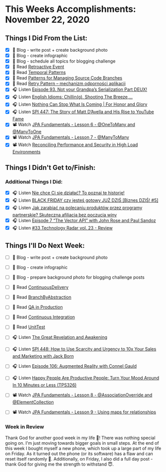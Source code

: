 # This Weeks Accomplishments: November 22, 2020

## Things I Did From the List:

- [x] 📝 Blog - write post + create background photo
- [x] 📝 Blog - create infographic
- [x] 📝 Blog - schedule all topics for blogging challenge
- [x] 📗 Read [Retroactive Event](https://martinfowler.com/eaaDev/RetroactiveEvent.html)
- [x] 📗 Read [Temporal Patterns](https://martinfowler.com/eaaDev/timeNarrative.html)
- [x] 📗 Read [Patterns for Managing Source Code Branches](https://martinfowler.com/articles/branching-patterns.html)
- [x] 📗 Read [Retry Pattern – mechanizm odporności aplikacji](https://softwareskill.pl/retry-pattern)
- [x] 🎧 Listen [Episode 93. Not your Grandpa’s Serialization Part DEUX!](https://www.javapubhouse.com/2020/11/episode-93-not-your-grandpas-serialization-part-deux.html)
- [x] 🎧 Listen [English Idioms: Chillin(g), Shooting The Breeze,...](https://youtu.be/17V4L2QEWaw)
- [x] 🎧 Listen [Nothing Can Stop What Is Coming | For Honor and Glory](https://youtu.be/6ZaxS5pNtPM)
- [x] 🎧 Listen [SPI 447: The Story of Matt D’Avella and His Rise to YouTube Fame](https://www.smartpassiveincome.com/podcasts/matt-davella-and-his-rise-to-youtube-fame/)
- [x] 📽️ Watch [JPA Fundamentals - Lesson 6 - @OneToMany and @ManyToOne](https://youtu.be/SUE-dKVufwY)
- [x] 📽️ Watch [JPA Fundamentals - Lesson 7 - @ManyToMany](https://youtu.be/CPteM2YUEKQ)
- [x] 📽️ Watch [Reconciling Performance and Security in High Load Environments](https://youtu.be/s0rG5gLDT_U)

## Things I Didn't Get to/Finish:


### Additional Things I Did:

- [x] 🎧 Listen [Nie chce Ci się działać? To poznaj tę historię!](https://youtu.be/WaVIGnEYHOQ)
- [x] 🎧 Listen [BLACK FRIDAY czy jesteś gotowy JUŻ DZIŚ [Biznes DZIŚ! #5]](https://youtu.be/CiKRf2zJ2Xw)
- [x] 🎧 Listen [Jak zarabiać na polecaniu produktów przez programy partnerskie? Skuteczna afiliacja bez poczucia winy](https://malawielkafirma.pl/zarabianie-na-afiliacji/)
- [x] 🎧 Listen [Episode 7 “The Vector API” with John Rose and Paul Sandoz](https://inside.java/2020/11/17/podcast-007/)
- [x] 🎧 Listen [#33 Technology Radar vol. 23 - Review](https://patoarchitekci.io/34/)

## Things I'll Do Next Week:

- [ ] 📝 Blog - write post + create background photo
- [ ] 📝 Blog - create infographic
- [ ] 📝 Blog - prepare background photo for blogging challenge posts
- [ ] 📗 Read [ContinuousDelivery](https://martinfowler.com/bliki/ContinuousDelivery.html)
- [ ] 📗 Read [BranchByAbstraction](https://martinfowler.com/bliki/BranchByAbstraction.html)
- [ ] 📗 Read [QA in Production](https://martinfowler.com/articles/qa-in-production.html)
- [ ] 📗 Read [Continuous Integration](https://martinfowler.com/articles/continuousIntegration.html)
- [ ] 📗 Read [UnitTest](https://martinfowler.com/bliki/UnitTest.html)
- [ ] 🎧 Listen [The Great Revelation and Awakening](https://youtu.be/kTg5jrEkQlY)
- [ ] 🎧 Listen [SPI 448: How to Use Scarcity and Urgency to 10x Your Sales and Marketing with Jack Born](https://www.smartpassiveincome.com/podcasts/scarcity-and-urgency-jack-born/)
- [ ] 🎧 Listen [Episode 106: Augmented Reality with Connel Gauld](https://www.programmingthrowdown.com/2020/11/episode-106-augmented-reality-with.html)
- [ ] 🎧 Listen [Happy People Are Productive People: Turn Your Mood Around In 10 Minutes or Less (TPS326)](https://www.asianefficiency.com/podcasts/326-improve-your-mood/)
- [ ] 📽️ Watch [JPA Fundamentals - Lesson 8 - @AssociationOverride and @ElementCollection](https://youtu.be/jpUVr1qSD7Y)
- [ ] 📽️ Watch [JPA Fundamentals - Lesson 9 - Using maps for relationships](https://youtu.be/KbmWN0gQ5ag)


### Week in Review
Thank God for another good week in my life 🙏! There was nothing special going on. I'm just moving towards bigger goals in small steps. At the end of this week I bought myself a new phone, which took up a large part of my life on Friday. As it turned out the phone (or its software) has a flaw and can reset itself randomly 🥺. Additionally, on Friday, I also did a full day post - thank God for giving me the strength to withstand 😇.
